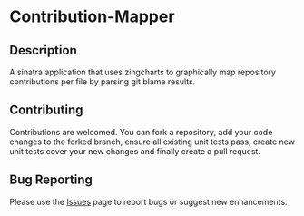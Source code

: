 # Contribution-Mapper

## Description

A sinatra application that uses zingcharts to graphically map repository contributions per file by parsing git blame results.

## Contributing

Contributions are welcomed. You can fork a repository, add your code changes to the forked branch, ensure all existing unit tests pass, create new unit tests cover your new changes and finally create a pull request.

## Bug Reporting

Please use the [Issues](https://github.com/lichstars/contribution-mapper/issues) page to report bugs or suggest new enhancements.
